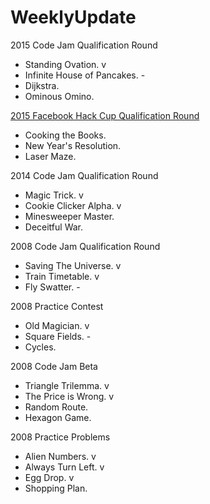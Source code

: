 WeeklyUpdate
============
2015 Code Jam Qualification Round
- Standing Ovation. v
- Infinite House of Pancakes. -
- Dijkstra.
- Ominous Omino.

[2015 Facebook Hack Cup Qualification Round](https://www.facebook.com/hackercup/problems.php?round=742632349177460)
- Cooking the Books.
- New Year's Resolution.
- Laser Maze.

2014 Code Jam Qualification Round
- Magic Trick. v
- Cookie Clicker Alpha. v
- Minesweeper Master.
- Deceitful War.

2008 Code Jam Qualification Round
- Saving The Universe. v
- Train Timetable. v
- Fly Swatter. -

2008 Practice Contest
- Old Magician. v
- Square Fields. -
- Cycles.

2008 Code Jam Beta
- Triangle Trilemma. v
- The Price is Wrong. v
- Random Route.
- Hexagon Game.

2008 Practice Problems
- Alien Numbers. v
- Always Turn Left. v
- Egg Drop. v
- Shopping Plan.
